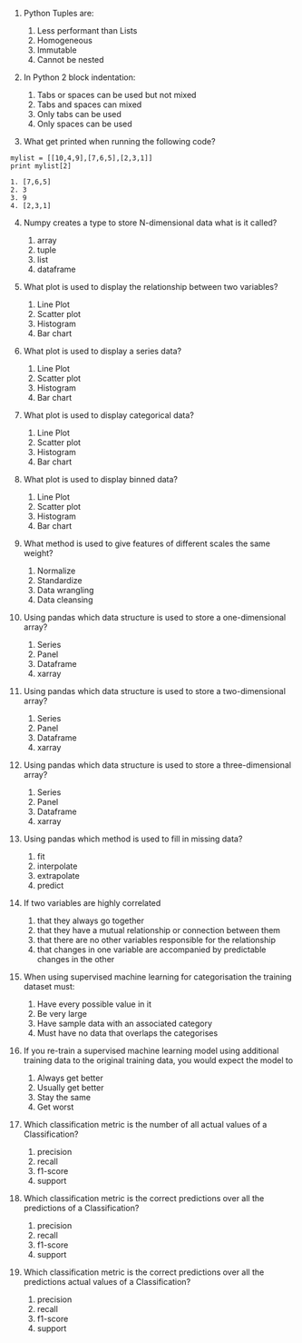 1. Python Tuples are:

    1. Less performant than Lists
    1. Homogeneous
    1. Immutable
    1. Cannot be nested

1. In Python 2 block indentation:

    1. Tabs or spaces can be used but not mixed
    1. Tabs and spaces can mixed
    1. Only tabs can be used
    1. Only spaces can be used

1. What get printed when running the following code?
```
mylist = [[10,4,9],[7,6,5],[2,3,1]]
print mylist[2]
```
    1. [7,6,5]
    2. 3
    3. 9
    4. [2,3,1]

4. Numpy creates a type to store N-dimensional data what is it called?

    1. array
    1. tuple
    1. list
    1. dataframe

1. What plot is used to display the relationship between two variables?

    1. Line Plot
    1. Scatter plot
    1. Histogram
    1. Bar chart

1. What plot is used to display a series data?

    1. Line Plot
    1. Scatter plot
    1. Histogram
    1. Bar chart

1. What plot is used to display categorical data?

    1. Line Plot
    1. Scatter plot
    1. Histogram
    1. Bar chart

1. What plot is used to display binned data?

    1. Line Plot
    1. Scatter plot
    1. Histogram
    1. Bar chart

1. What method is used to give features of different scales the same weight?

    1. Normalize
    1. Standardize
    1. Data wrangling
    1. Data cleansing

1. Using pandas which data structure is used to store a one-dimensional array?

    1. Series
    1. Panel
    1. Dataframe
    1. xarray

1. Using pandas which data structure is used to store a two-dimensional array?

    1. Series
    1. Panel
    1. Dataframe
    1. xarray

1. Using pandas which data structure is used to store a three-dimensional array?

    1. Series
    1. Panel
    1. Dataframe
    1. xarray

1. Using pandas which method is used to fill in missing data?

    1. fit
    1. interpolate
    1. extrapolate
    1. predict

1. If two variables are highly correlated

    1. that they always go together 
    1. that they have a mutual relationship or connection between them 
    1. that there are no other variables responsible for the relationship 
    1. that changes in one variable are accompanied by predictable changes in the other 

1. When using supervised machine learning for categorisation the training dataset must:

    1. Have every possible value in it
    1. Be very large
    1. Have sample data with an associated category
    1. Must have no data that overlaps the categorises 

1. If you re-train a supervised machine learning model using additional training data to the original training data, you would expect the model to

    1. Always get better
    1. Usually get better
    1. Stay the same
    1. Get worst

1. Which classification metric is the number of all actual values of a Classification?

    1. precision
    1. recall
    1. f1-score
    1. support

1. Which classification metric is the correct predictions over all the predictions of a Classification?

    1. precision
    1. recall
    1. f1-score
    1. support

1. Which classification metric is the correct predictions over all the predictions actual values of a Classification?

    1. precision
    1. recall
    1. f1-score
    1. support
